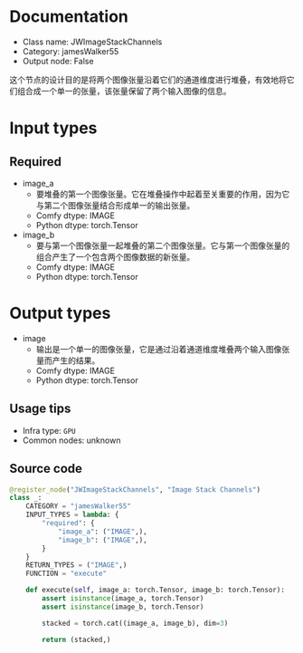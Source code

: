 
# Documentation
- Class name: JWImageStackChannels
- Category: jamesWalker55
- Output node: False

这个节点的设计目的是将两个图像张量沿着它们的通道维度进行堆叠，有效地将它们组合成一个单一的张量，该张量保留了两个输入图像的信息。

# Input types
## Required
- image_a
    - 要堆叠的第一个图像张量。它在堆叠操作中起着至关重要的作用，因为它与第二个图像张量结合形成单一的输出张量。
    - Comfy dtype: IMAGE
    - Python dtype: torch.Tensor
- image_b
    - 要与第一个图像张量一起堆叠的第二个图像张量。它与第一个图像张量的组合产生了一个包含两个图像数据的新张量。
    - Comfy dtype: IMAGE
    - Python dtype: torch.Tensor

# Output types
- image
    - 输出是一个单一的图像张量，它是通过沿着通道维度堆叠两个输入图像张量而产生的结果。
    - Comfy dtype: IMAGE
    - Python dtype: torch.Tensor


## Usage tips
- Infra type: `GPU`
- Common nodes: unknown


## Source code
```python
@register_node("JWImageStackChannels", "Image Stack Channels")
class _:
    CATEGORY = "jamesWalker55"
    INPUT_TYPES = lambda: {
        "required": {
            "image_a": ("IMAGE",),
            "image_b": ("IMAGE",),
        }
    }
    RETURN_TYPES = ("IMAGE",)
    FUNCTION = "execute"

    def execute(self, image_a: torch.Tensor, image_b: torch.Tensor):
        assert isinstance(image_a, torch.Tensor)
        assert isinstance(image_b, torch.Tensor)

        stacked = torch.cat((image_a, image_b), dim=3)

        return (stacked,)

```
